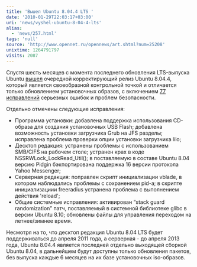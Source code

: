 ```yaml
---
title: 'Вышел Ubuntu 8.04.4 LTS '
date: '2010-01-29T22:03:17+03:00'
uri: 'news/vyshel-ubuntu-8-04-4-lts'
alias: 
  - 'news/257.html'
tags: 'null'
source: 'http://www.opennet.ru/opennews/art.shtml?num=25208'
unixtime: 1264791797
visits: 2087
---
```

Спустя шесть месяцев с момента последнего обновления LTS-выпуска Ubuntu [вышел](https://lists.ubuntu.com/archives/ubuntu-announce/2010-January/000128.html) очередной корректирующий релиз Ubuntu 8.04.4, который является своеобразной контрольной точкой и отличается только обновлением установочных образов, с включением [77 исправлений](https://wiki.ubuntu.com/HardyReleaseNotes/ChangeSummary/8.04.4) серьезных ошибок и проблем безопасности.

Отдельно отмечены следующие исправления:

*   Программа установки: добавлена поддержка использования CD-образа  для создания установочных USB Flash; добавлена возможность установки загрузчика Grub на JFS разделы; исправлена проблема проверки опции установки загрузчика lilo;
*   Десктоп редакция: устранены проблемы с использованием SMB/CIFS на рабочем столе; устранен крах в коде NSSRWLock\_LockRead\_Util(); в поставляемую в составе Ubuntu 8.04 версию Pidgin бэкпортирована поддержка 16 версии протокола Yahoo Messenger;
*   Серверная редакция: поправлен скрипт инициализации vblade, в котором наблюдались проблемы с сохранением pid-а; в скрипте инициализациии freeradius устранена проблема с выполнением действия 'reload';
*   Общие системные исправления: активирован “stack guard randomization” патч, поставляемый в системной библиотеке glibc в версии Ubuntu 8.10; обновлены файлы для управления переходом на летнее/зимнее время.

Несмотря на то, что десктоп редакция Ubuntu 8.04 LTS будет поддерживаться до апреля 2011 года, а серверная - до апреля 2013 года, Ubuntu 8.04.4 является последней отдельно выходящей сборкой Ubuntu 8.04, в дальнейшем будут доступны только обновления пакетов, без выпуска каждые 6 месяцев на их базе установочных iso-образов.
